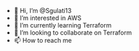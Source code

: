 - 👋 Hi, I’m @Sgulati13
- 👀 I’m interested in AWS
- 🌱 I’m currently learning Terraform
- 💞️ I’m looking to collaborate on Terraform
- 📫 How to reach me 

<!---
Sgulati13/Sgulati13 is a ✨ special ✨ repository because its `README.md` (this file) appears on your GitHub profile.
You can click the Preview link to take a look at your changes.
--->
